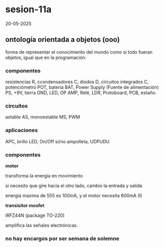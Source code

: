 # sesion-11a

20-05-2025

## ontología orientada a objetos (ooo)

forma de representar el conocimiento del mundo como si todo fueran objetos, igual que en la programación.

### componentes

resistencias R, ccondensadores C, diodos D, circuitos integrados C, potenciómetro POT, batería BAT, Power Supply (Fuente de alimentación) PS, +9V, tierra GND, LED, OP AMP, Relé, LDR,  Protoboard, PCB, estaño.

### circuitos

astable AS, monoestable MS, PWM

### aplicaciones
APC, brillo LED, On/Off si/no ampolleta, UDPUDU

### componentes

**motor**

transforma la energía en movimiento 

si necesito que gire hacia el otro lado, cambio la entrada y salida

energia maxima de 555 es 100mA, y el motor necesita 600mA (I)

**transisitor mosfet**

IRFZ44N (package TO-220)

amplifica las señales electrónicas. 

### no hay encargos por ser semana de solemne
